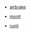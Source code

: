 * [airbrake](http://airbrake.io/)

* [monit](http://mmonit.com/monit/)
* [runit](http://smarden.org/runit/)